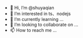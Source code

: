- 👋 Hi, I’m @shuyaqian
- 👀 I’m interested in ts、nodejs
- 🌱 I’m currently learning ...
- 💞️ I’m looking to collaborate on ...
- 📫 How to reach me ...

<!---
shuyaqian/shuyaqian is a ✨ special ✨ repository because its `README.md` (this file) appears on your GitHub profile.
You can click the Preview link to take a look at your changes.
--->
